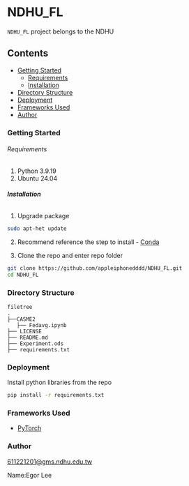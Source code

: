 # NDHU_FL

`NDHU_FL` project belongs to the NDHU


## Contents


- [Getting Started](#getting-started)
  - [Requirements](#requirements)
  - [Installation](#installation)
- [Directory Structure](#directory-structure)
- [Deployment](#deployment)
- [Frameworks Used](#frameworks-used)
- [Author](#author)


### Getting Started

###### Requirements

1. Python 3.9.19
2. Ubuntu 24.04

###### **Installation**

1. Upgrade package

```sh
sudo apt-het update
```


2. Recommend reference the step to install - [Conda](https://hackmd.io/MkLFRrbqRbCYlf0k2FvTRg)


3. Clone the repo and enter repo folder

```sh
git clone https://github.com/appleiphonedddd/NDHU_FL.git
cd NDHU_FL
```

### Directory Structure

```
filetree 
.
├──CASME2
   ├── Fedavg.ipynb
├── LICENSE
├── README.md
├── Experiment.ods
├── requirements.txt
```

### Deployment

Install python libraries from the repo

```sh
pip install -r requirements.txt
```

### Frameworks Used

- [PyTorch](https://pytorch.org/)

### Author

611221201@gms.ndhu.edu.tw

Name:Egor Lee
